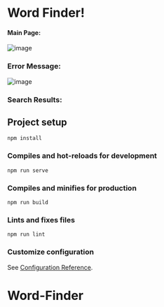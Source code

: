 # Word Finder!

#### Main Page:
![image](https://user-images.githubusercontent.com/47184994/68326552-e671ee80-0088-11ea-8724-960a39d3b4cb.png)

### Error Message:
![image](https://user-images.githubusercontent.com/47184994/68326631-0acdcb00-0089-11ea-9aaf-12f3234774d7.png)

### Search Results:


## Project setup
```
npm install
```

### Compiles and hot-reloads for development
```
npm run serve
```

### Compiles and minifies for production
```
npm run build
```

### Lints and fixes files
```
npm run lint
```

### Customize configuration
See [Configuration Reference](https://cli.vuejs.org/config/).
# Word-Finder
